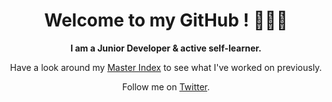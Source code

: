 ###  <h1 align="center">Welcome to my GitHub ! 👨🏼‍💻 </h1>

**<p align="center">I am a Junior Developer & active self-learner.</p>** 
<p align="center">Have a look around my <a href="https://github.com/Sherlac/Master_Index">Master Index</a> to see what I've worked on previously.</p>
<p align="center">Follow me on <a href="https://twitter.com/charles_mariot">Twitter</a>.</p>
